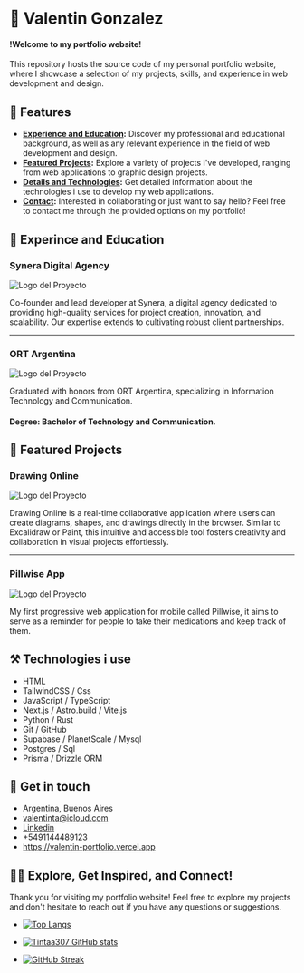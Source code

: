 # 👋 Valentin Gonzalez

#### !Welcome to my portfolio website!

This repository hosts the source code of my personal portfolio website, where I showcase a selection of my projects, skills, and experience in web development and design.

## 📣 Features

- **[Experience and Education](#-experience-and-education):** Discover my professional and educational background, as well as any relevant experience in the field of web development and design.
- **[Featured Projects](#-featured-projects):** Explore a variety of projects I've developed, ranging from web applications to graphic design projects.
- **[Details and Technologies](#-details-and-technologies):** Get detailed information about the technologies i use to develop my web applications.
- **[Contact](#-contact):** Interested in collaborating or just want to say hello? Feel free to contact me through the provided options on my portfolio!

## 📙 Experince and Education

### Synera Digital Agency

![Logo del Proyecto](public/synera-work-modified.png)

Co-founder and lead developer at Synera, a digital agency dedicated to providing high-quality services for project creation, innovation, and scalability. Our expertise extends to cultivating robust client partnerships.

---

### ORT Argentina

![Logo del Proyecto](public/logo-ort.jpeg)

Graduated with honors from ORT Argentina, specializing in Information Technology and Communication.
#### Degree: Bachelor of Technology and Communication.

## 🥇 Featured Projects

### Drawing Online

![Logo del Proyecto](public/drawing-online-landing.png)

Drawing Online is a real-time collaborative application where users can create diagrams, shapes, and drawings directly in the browser. Similar to Excalidraw or Paint, this intuitive and accessible tool fosters creativity and collaboration in visual projects effortlessly.

---

### Pillwise App

![Logo del Proyecto](public/pillwise-work.png)

My first progressive web application for mobile called Pillwise, it aims to serve as a reminder for people to take their medications and keep track of them.

## ⚒ Technologies i use

- HTML
- TailwindCSS / Css
- JavaScript / TypeScript
- Next.js / Astro.build / Vite.js
- Python / Rust
- Git / GitHub
- Supabase / PlanetScale / Mysql
- Postgres / Sql
- Prisma / Drizzle ORM

## 📱 Get in touch

- Argentina, Buenos Aires
- valentinta@icloud.com
- [Linkedin](https://www.linkedin.com/in/valentin-gonzalez-6a1805276/)
- +5491144489123
- https://valentin-portfolio.vercel.app

## 🧘‍♂️ Explore, Get Inspired, and Connect!

Thank you for visiting my portfolio website! Feel free to explore my projects and don't hesitate to reach out if you have any questions or suggestions.

- [![Top Langs](https://github-readme-stats.vercel.app/api/top-langs/?username=Tintaa307&theme=highcontrast&layout=compact&langs_count=6)](https://github.com/Tintaa307?tab=repositories)   
  
- [![Tintaa307 GitHub stats](https://github-readme-stats.vercel.app/api?username=Tintaa307&hide=prs,issues,contribs&theme=highcontrast&count_private=true&show_icons=true&icon_color=ffff00&include_all_commits=true)](https://github.com/anuraghazra/github-readme-stats)

- [![GitHub Streak](http://github-readme-streak-stats.herokuapp.com?user=Tintaa307&theme=highcontrast&date_format=M%20j%5B%2C%20Y%5D&ring=F4FF00&border=F4FF00&fire=F4FF00)](https://git.io/streak-stats)
    
